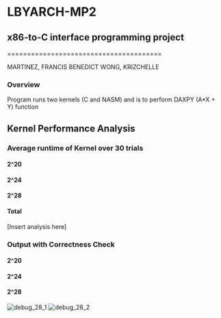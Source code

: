 # LBYARCH-MP2
## x86-to-C interface programming project
=======================================

MARTINEZ, FRANCIS BENEDICT
WONG, KRIZCHELLE

### Overview
Program runs two kernels (C and NASM) and is to perform DAXPY (A*X + Y) function

## Kernel Performance Analysis
### Average runtime of Kernel over 30 trials
#### 2^20

#### 2^24

#### 2^28

#### Total

[Insert analysis here]
### Output with Correctness Check
#### 2^20

#### 2^24

#### 2^28
![debug_28_1](./screnshots/debug2r28_part1.png?raw=true)
![debug_28_2](./screnshots/debug2r28_part2.png?raw=true)

